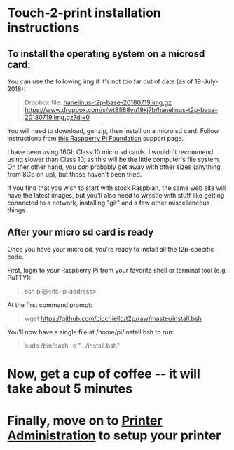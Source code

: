 # Touch-2-print installation instructions

## To install the operating system on a microsd card:
You can use the following img if it's not too far out of date (as of 19-July-2018):
> Dropbox file: [hanelinus-t2p-base-20180719.img.gz](https://www.dropbox.com/s/wt8fi88yu19kj7b/hanelinus-t2p-base-20180719.img.gz?dl=0)
> https://www.dropbox.com/s/wt8fi88yu19kj7b/hanelinus-t2p-base-20180719.img.gz?dl=0

You will need to download, gunzip, then install on a micro sd card.  Follow instructions from [this Raspberry Pi Foundation](https://www.raspberrypi.org/documentation/installation/installing-images) support page.

I have been using 16Gb Class 10 micro sd cards.  I wouldn't recommend using slower than Class 10, as this will be the little computer's file system.  On ther other hand, you *can* probably get away with other sizes (anything from 8Gb on up), but those haven't been tried.

If you find that you wish to start with stock Raspbian, the same web site will have the latest images, but you'll also need to wrestle with stuff like getting connected to a network, installing "git" and a few other miscellaneous things.

## After your micro sd card is ready

Once you have your micro sd, you're ready to install all the t2p-specific code.

First, login to your Raspberry Pi from your favorite shell or terminal tool (e.g. PuTTY):
> ssh pi@\<its-ip-address>

At the first command prompt:
> wget https://github.com/cicchiello/t2p/raw/master/install.bsh

You'll now have a single file at /home/pi/install.bsh to run:
> sudo /bin/bash -c ". ./install.bsh"

# Now, get a cup of coffee -- it will take about 5 minutes

# Finally, move on to [Printer Administration](https://github.com/cicchiello/t2p/raw/master/PrinterAdmin.md) to setup your printer